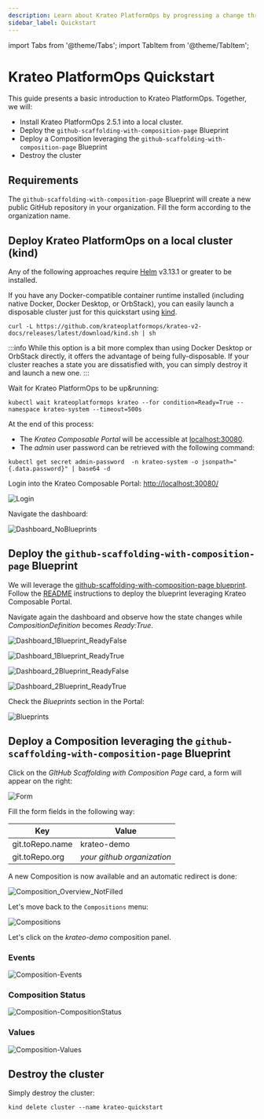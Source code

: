 ```yaml
---
description: Learn about Krateo PlatformOps by progressing a change through multiple stages in a Kubernetes cluster
sidebar_label: Quickstart
---
```


import Tabs from '@theme/Tabs';
import TabItem from '@theme/TabItem';

# Krateo PlatformOps Quickstart

This guide presents a basic introduction to Krateo PlatformOps. Together, we will:

* Install Krateo PlatformOps 2.5.1 into a local cluster.
* Deploy the `github-scaffolding-with-composition-page` Blueprint
* Deploy a Composition leveraging the `github-scaffolding-with-composition-page` Blueprint
* Destroy the cluster

## Requirements

The `github-scaffolding-with-composition-page` Blueprint will create a new public GitHub repository in your organization. Fill the form according to the organization name.

## Deploy Krateo PlatformOps on a local cluster (kind)

Any of the following approaches require [Helm](https://helm.sh/docs/) v3.13.1 or
greater to be installed.

<Tabs groupId="local-cluster-start">
<TabItem value="kind" label="kind">

If you have any Docker-compatible container runtime installed (including native
Docker, Docker Desktop, or OrbStack), you can easily launch a disposable cluster
just for this quickstart using
[kind](https://kind.sigs.k8s.io/#installation-and-usage).

```shell
curl -L https://github.com/krateoplatformops/krateo-v2-docs/releases/latest/download/kind.sh | sh
```

:::info
While this option is a bit more complex than using Docker Desktop or OrbStack
directly, it offers the advantage of being fully-disposable. If your cluster
reaches a state you are dissatisfied with, you can simply destroy it and
launch a new one.
:::

Wait for Krateo PlatformOps to be up&running:
```shell
kubectl wait krateoplatformops krateo --for condition=Ready=True --namespace krateo-system --timeout=500s
```

At the end of this process:

* The *Krateo Composable Portal* will be accessible at [localhost:30080](http://localhost:30080).
* The *admin* user password can be retrieved with the following command:
```shell
kubectl get secret admin-password  -n krateo-system -o jsonpath="{.data.password}" | base64 -d
```
</TabItem>
</Tabs>

Login into the Krateo Composable Portal: [http://localhost:30080/](http://localhost:30080/)

![Login](/img/quickstart/01_login.png)

Navigate the dashboard:

![Dashboard_NoBlueprints](/img/quickstart/02_dashboard_noblueprints.png)

## Deploy the `github-scaffolding-with-composition-page` Blueprint

We will leverage the [github-scaffolding-with-composition-page blueprint](https://github.com/krateoplatformops-blueprints/github-scaffolding-with-composition-page).
Follow the [README](https://github.com/krateoplatformops-blueprints/github-scaffolding-with-composition-page/blob/main/README.md) instructions to deploy the blueprint leveraging Krateo Composable Portal.

Navigate again the dashboard and observe how the state changes while *CompositionDefinition* becomes *Ready:True*.

![Dashboard_1Blueprint_ReadyFalse](/img/quickstart/03_dashboard_1blueprint_false.png)

![Dashboard_1Blueprint_ReadyTrue](/img/quickstart/04_dashboard_1blueprint_true.png)

![Dashboard_2Blueprint_ReadyFalse](/img/quickstart/05_dashboard_2blueprint_false.png)

![Dashboard_2Blueprint_ReadyTrue](/img/quickstart/06_dashboard_2blueprint_true.png)

Check the *Blueprints* section in the Portal:

![Blueprints](/img/quickstart/07_blueprints_1blueprint_true.png)

## Deploy a Composition leveraging the `github-scaffolding-with-composition-page` Blueprint

Click on the *GItHub Scaffolding with Composition Page* card, a form will appear on the right:

![Form](/img/quickstart/08_blueprints_1blueprint_form.png)

Fill the form fields in the following way:

| Key  | Value |
| ------------- | ------------- |
| git.toRepo.name  | krateo-demo  |
| git.toRepo.org | *your github organization* |

A new Composition is now available and an automatic redirect is done:

![Composition_Overview_NotFilled](/img/quickstart/09_composition_1composition_events.png)

Let's move back to the `Compositions` menu:

![Compositions](/img/quickstart/12_compositions_1composition_true.png)

Let's click on the *krateo-demo* composition panel.

### Events

![Composition-Events](/img/quickstart/09_compositions_1composition_events.png)

### Composition Status

![Composition-CompositionStatus](/img/quickstart/10_composition_1composition_status.png)

### Values

![Composition-Values](/img/quickstart/11_composition_1composition_values.png)

## Destroy the cluster

Simply destroy the cluster:

<Tabs groupId="local-cluster-start">
<TabItem value="kind" label="kind">

```shell
kind delete cluster --name krateo-quickstart
```

</TabItem>
</Tabs>

